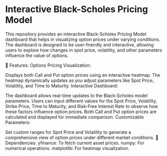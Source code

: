 # Interactive Black-Scholes Pricing Model
This repository provides an interactive Black-Scholes Pricing Model dashboard that helps in visualizing option prices under varying conditions. The dashboard is designed to be user-friendly and interactive, allowing users to explore how changes in spot price, volatility, and other parameters influence the value of options.


🚀 Features:
Options Pricing Visualization:

Displays both Call and Put option prices using an interactive heatmap.
The heatmap dynamically updates as you adjust parameters like Spot Price, Volatility, and Time to Maturity.
Interactive Dashboard:

The dashboard allows real-time updates to the Black-Scholes model parameters.
Users can input different values for the Spot Price, Volatility, Strike Price, Time to Maturity, and Risk-Free Interest Rate to observe how these factors influence option prices.
Both Call and Put option prices are calculated and displayed for immediate comparison.
Customizable Parameters:

Set custom ranges for Spot Price and Volatility to generate a comprehensive view of option prices under different market conditions.
🔧 Dependencies:
yfinance: To fetch current asset prices.
numpy: For numerical operations.
matplotlib: For heatmap visualization.
